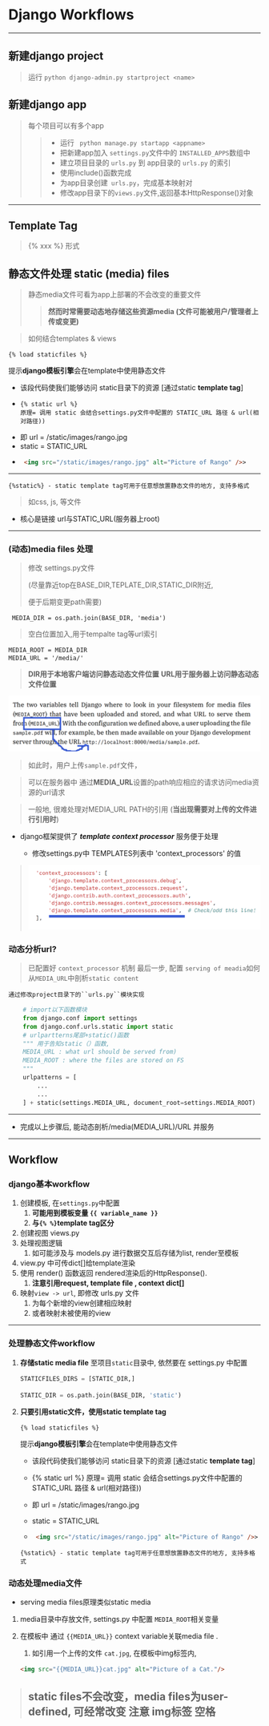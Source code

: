 #   Django Workflows

---

##  新建django project
> 运行 ``python django-admin.py startproject <name>``

##  新建django app
>每个项目可以有多个app
>> - 运行 `` python manage.py startapp <appname>``
>> - 把新建app加入 ``settings.py``文件中的 ``INSTALLED_APPS``数组中   
>> - 建立项目目录的 ``urls.py`` 到 app目录的 ``urls.py`` 的索引
>>  -    使用include()函数完成
>> - 为app目录创建`` urls.py``，完成基本映射对
>> - 修改app目录下的``views.py``文件,返回基本HttpResponse()对象    

---
##  Template Tag
> {% xxx %} 形式

##  静态文件处理 static (media) files
>静态media文件可看为app上部署的不会改变的重要文件
>>**然而时常需要动态地存储这些资源media (文件可能被用户/管理者上传或变更)**

>如何结合templates & views

>>
```
{% load staticfiles %}
```
提示**django模板引擎**会在template中使用静态文件

- 该段代码使我们能够访问 static目录下的资源 [通过static **template tag**]
- ```
  {% static url %}
  原理= 调用 static 会结合settings.py文件中配置的 STATIC_URL 路径 & url(相对路径))
-   即 url = /static/images/rango.jpg
-   static = STATIC_URL
-  ```html
    <img src="/static/images/rango.jpg" alt="Picture of Rango" />>

---
```
{%static%} - static template tag可用于任意想放置静态文件的地方, 支持多格式   
```
>   如css, js, 等文件
-   核心是链接 url与STATIC_URL(服务器上root)

---
### (动态)media files 处理
> 修改 settings.py文件
> 
>  (尽量靠近top在BASE_DIR,TEPLATE_DIR,STATIC_DIR附近,
> 
> 便于后期变更path需要)
>
     MEDIA_DIR = os.path.join(BASE_DIR, 'media')
>空白位置加入,用于tempalte tag等url索引 
```
MEDIA_ROOT = MEDIA_DIR
MEDIA_URL = '/media/'
```
> **DIR用于本地客户端访问静态动态文件位置**
> **URL用于服务器上访问静态动态文件位置**

![DIR与URL](static/mediaurl.png)
>   如此时，用户上传`sample.pdf`文件，

>   可以在服务器中 通过**MEDIA_URL**设置的path响应相应的请求访问media资源的url请求

>   一般地, 很难处理对MEDIA_URL PATH的引用 (**当出现需要对上传的文件进行引用时**)
-   django框架提供了 ***template context processor*** 服务便于处理
  
    -  修改settings.py中 TEMPLATES列表中 'context_processors' 的值 
>   ![context_processor](/static/contextprocessor.png)

### 动态分析url?

>已配置好 ``context_processor`` 机制
>最后一步, 配置 ``serving of meadia``如何从``MEDIA_URL``中剖析``static content``
    
    通过修改project目录下的``urls.py``模块实现
```python
    # import以下函数模块
    from django.conf import settings
    from django.conf.urls.static import static
    # urlpartterns尾部+static()函数
    """ 用于告知static（）函数,
    MEDIA_URL : what url should be served from) 
    MEDIA_ROOT : where the files are stored on FS
    """
    urlpatterns = [
        ...
        ...
    ] + static(settings.MEDIA_URL, document_root=settings.MEDIA_ROOT)
```
---
- 完成以上步骤后, 能动态剖析/media(MEDIA_URL)/URL 并服务
---
##  Workflow
### django基本workflow
1.  创建模板, 在``settings.py``中配置
    1.  **可能用到模板变量 ``{{ variable_name }}``**
    2.  **与``{% %}``template tag区分**
2.  创建视图 views.py
3.  处理视图逻辑
    1.  如可能涉及与 models.py 进行数据交互后存储为list, render至模板
4.  view.py 中可传dict[]给template渲染
5.  使用 render()   函数返回 rendered渲染后的HttpResponse().
    1.  **注意引用request, template file , context dict[]**
6.  映射`view -> url`, 即修改 urls.py  文件
    1.  为每个新增的view创建相应映射
    2.  或者映射未被使用的view
---
###  处理静态文件workflow
1.  **存储static media file** 至项目``static``目录中, 依然要在  settings.py 中配置
   
      ```python
      STATICFILES_DIRS = [STATIC_DIR,]

      STATIC_DIR = os.path.join(BASE_DIR, 'static')
      ```
2.  **只要引用static文件，使用static template tag**
    ```
    {% load staticfiles %}
    ```
    提示**django模板引擎**会在template中使用静态文件

    - 该段代码使我们能够访问 static目录下的资源 [通过static **template tag**] 
    
    - {% static url %}
    原理= 调用 static 会结合settings.py文件中配置的 STATIC_URL 路径 & url(相对路径))
    -   即 url = /static/images/rango.jpg
    -   static = STATIC_URL
    -  ```html
        <img src="/static/images/rango.jpg" alt="Picture of Rango" />>

    ```
    {%static%} - static template tag可用于任意想放置静态文件的地方, 支持多格式   
    ```

### 动态处理media文件
- serving media files原理类似static media

1.  media目录中存放文件, settings.py 中配置 ``MEDIA_ROOT``相关变量

2. 在模板中 通过 ``{{MEDIA_URL}}`` context variable关联media file .
   1. 如引用一个上传的文件 ``cat.jpg``, 在模板中img标签内,
    ```html
    <img src="{{MEDIA_URL}}cat.jpg" alt="Picture of a Cat."/>

> static files不会改变，media files为user-defined, 可经常改变
> 注意 img标签 <img src="" alt="" />空格
> ---
> 